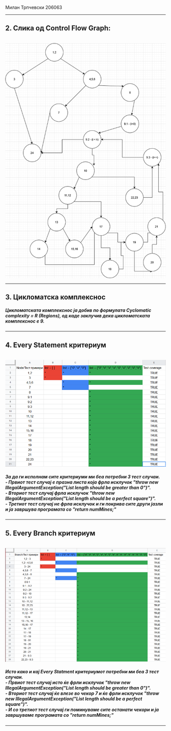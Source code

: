 Милан Трпчевски 206063<br>
<hr>
<h2>2. Слика од Control Flow Graph:</h2><br>
<img src="Images/206063_CFG.png"><br>
<hr>
<h2>3. Цикломатска комплекснос</h2><h5> Цикломатската комплекснос ја добив по формулата Cyclomatic complexity = R (Regions), од каде заклучив дека цикломатската комплекснос е 9.</h5>
<hr>
<h2>4. Every Statement критериум</h2><br>
<img src="Images/EveryStatment.png"><br>
<h5>За да ги исполнам сите критериуми ми беа потребни 3 тест случаи.<br>
 - Првиот тест случај е празна листа која фрла исклучок  "throw new IllegalArgumentException("List length should be greater than 0")".<br>
 - Вториот тест случај фрла исклучок "throw new IllegalArgumentException("List length should be a perfect square")".<br>
 - Третиот тест случај не фрла исклучок и ги покрива сите други јазли и ја завршува програмата со "return numMines;"</h5>
<hr>
<h2>5. Every Branch критериум</h2><br>
<img src="Images/Branch.png"><br>
<h5>Исто како и кај Every Statment критериумот потребни ми беа 3 тест случаи.<br>
- Првиот тест случај исто ќе фрли исклучок "throw new IllegalArgumentException("List length should be greater than 0")".<br>
- Вториот тест случај ќе влезе во чекор 7 и ќе фрли исклучок "throw new IllegalArgumentException("List length should be a perfect square")".<br>
- И со третиот тест случај ги поминуваме сите останати чекори и ја завршуваме програмата со "return numMines;"</h5>
<hr>
